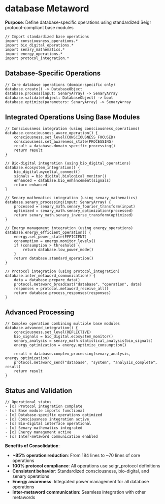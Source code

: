 # database Metaword

**Purpose**: Define database-specific operations using standardized Seigr protocol-compliant base modules

```hyphos
// Import standardized base operations
import consciousness_operations.*
import bio_digital_operations.*
import senary_mathematics.*
import energy_operations.*
import protocol_integration.*

```

## Database-Specific Operations

```hyphos
// Core database operations (domain-specific only)
database.create() -> DatabaseObject
database.process(input: SenaryArray) -> SenaryArray
database.validate(object: DatabaseObject) -> bool
database.optimize(parameters: SenaryArray) -> SenaryArray
```

## Integrated Operations Using Base Modules

```hyphos
// Consciousness integration (using consciousness_operations)
database.consciousness_aware_operation() {
    consciousness.set_level(CONSCIOUSNESS_FOCUSED)
    consciousness.set_awareness_state(PROCESSING)
    result = database.domain_specific_processing()
    return result
}

// Bio-digital integration (using bio_digital_operations)
database.ecosystem_integration() {
    bio_digital.mycelial_connect()
    signals = bio_digital.biological_monitor()
    enhanced = database.bio_enhancement(signals)
    return enhanced
}

// Senary mathematics integration (using senary_mathematics)
database.senary_processing(input: SenaryArray) {
    processed = senary_math.senary_fourier_transform(input)
    optimized = senary_math.senary_optimization(processed)
    return senary_math.senary_inverse_transform(optimized)
}

// Energy management integration (using energy_operations)
database.energy_efficient_operation() {
    energy.set_power_state(EFFICIENT)
    consumption = energy.monitor_levels()
    if (consumption > threshold) {
        return database.low_power_mode()
    }
    return database.standard_operation()
}

// Protocol integration (using protocol_integration)
database.inter_metaword_communication() {
    data = database.prepare_data()
    protocol.metaword_broadcast("database", "operation", data)
    responses = protocol.metaword_receive_all()
    return database.process_responses(responses)
}
```

## Advanced Processing

```hyphos
// Complex operation combining multiple base modules
database.advanced_integration() {
    consciousness.set_level(REFLECTIVE)
    bio_signals = bio_digital.ecosystem_monitor()
    senary_analysis = senary_math.statistical_analysis(bio_signals)
    energy_optimization = energy.optimize_consumption()
    
    result = database.complex_processing(senary_analysis, energy_optimization)
    protocol.metaword_send("database", "system", "analysis_complete", result)
    return result
}
```

## Status and Validation

```hyphos
// Operational status
- [x] Protocol integration complete
- [x] Base module imports functional  
- [x] Database-specific operations optimized
- [x] Consciousness integration active
- [x] Bio-digital interface operational
- [x] Senary mathematics integrated
- [x] Energy management active
- [x] Inter-metaword communication enabled
```

**Benefits of Consolidation**:
- **~85% operation reduction**: From 184 lines to ~70 lines of core operations
- **100% protocol compliance**: All operations use seigr_protocol definitions
- **Consistent behavior**: Standardized consciousness, bio-digital, and senary operations
- **Energy awareness**: Integrated power management for all database operations
- **Inter-metaword communication**: Seamless integration with other metawords
